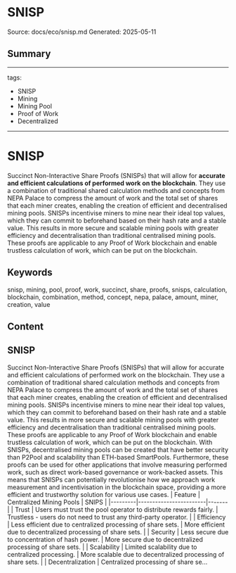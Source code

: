 # SNISP
Source: docs/eco/snisp.md
Generated: 2025-05-11

## Summary
---
tags:
  - SNISP
  - Mining
  - Mining Pool
  - Proof of Work
  - Decentralized
---

# SNISP

Succinct Non-Interactive Share Proofs (SNISPs) that will allow for **accurate and efficient calculations of performed work on the blockchain**. They use a combination of traditional shared calculation methods and concepts from NEPA Palace to compress the amount of work and the total set of shares that each miner creates, enabling the creation of efficient and decentralised mining pools. SNISPs incentivise miners to mine near their ideal top values, which they can commit to beforehand based on their hash rate and a stable value. This results in more secure and scalable mining pools with greater efficiency and decentralisation than traditional centralised mining pools. These proofs are applicable to any Proof of Work blockchain and enable trustless calculation of work, which can be put on the blockchain.

## Keywords
snisp, mining, pool, proof, work, succinct, share, proofs, snisps, calculation, blockchain, combination, method, concept, nepa, palace, amount, miner, creation, value

## Content
## SNISP
Succinct Non-Interactive Share Proofs (SNISPs) that will allow for accurate and efficient calculations of performed work on the blockchain. They use a combination of traditional shared calculation methods and concepts from NEPA Palace to compress the amount of work and the total set of shares that each miner creates, enabling the creation of efficient and decentralised mining pools. SNISPs incentivise miners to mine near their ideal top values, which they can commit to beforehand based on their hash rate and a stable value. This results in more secure and scalable mining pools with greater efficiency and decentralisation than traditional centralised mining pools.
These proofs are applicable to any Proof of Work blockchain and enable trustless calculation of work, which can be put on the blockchain. With SNISPs, decentralised mining pools can be created that have better security than P2Pool and scalability than ETH-based SmartPools. Furthermore, these proofs can be used for other applications that involve measuring performed work, such as direct work-based governance or work-backed assets. This means that SNISPs can potentially revolutionise how we approach work measurement and incentivisation in the blockchain space, providing a more efficient and trustworthy solution for various use cases.
| Feature | Centralized Mining Pools | SNIPS |
|---------|------------------------|-------|
| Trust | Users must trust the pool operator to distribute rewards fairly. | Trustless - users do not need to trust any third-party operator. |
| Efficiency | Less efficient due to centralized processing of share sets. | More efficient due to decentralized processing of share sets. |
| Security | Less secure due to concentration of hash power. | More secure due to decentralized processing of share sets. |
| Scalability | Limited scalability due to centralized processing. | More scalable due to decentralized processing of share sets. |
| Decentralization | Centralized processing of share se...
